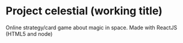 # Project celestial (working title)

Online strategy/card game about magic in space.
Made with ReactJS (HTML5 and node)
